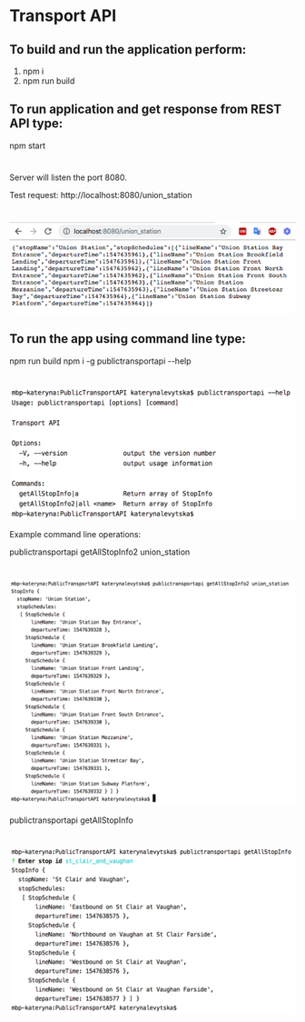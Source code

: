 # Transport API

## To build and run the application perform:

1. npm i
2. npm run build

## To run application and get response from REST API type:

npm start

#
#

Server will listen the port 8080.

Test request: http://localhost:8080/union_station
#
#
![alt text](https://github.com/katerinalev1992/PublicTransportAPI/blob/master/screenshots/REST_API_response.png)


## To run the app using command line type:

npm run build
npm i -g
publictransportapi --help 
#
#
#

![alt text](https://github.com/katerinalev1992/PublicTransportAPI/blob/master/screenshots/CLI_help.png)


Example command line operations:

publictransportapi getAllStopInfo2 union_station
#
#
![alt text](https://github.com/katerinalev1992/PublicTransportAPI/blob/master/screenshots/getallStopInfo2.png)

publictransportapi getAllStopInfo
#
#
![alt text](https://github.com/katerinalev1992/PublicTransportAPI/blob/master/screenshots/getAllStopInfo.png)
